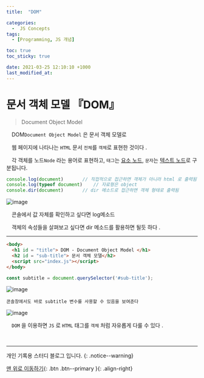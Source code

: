 ```yaml
---
title:  "DOM" 

categories:
  -  JS Concepts
tags:
  - [Programming, JS 개념]

toc: true
toc_sticky: true

date: 2021-03-25 12:10:10 +1000
last_modified_at: 
---
```


# 문서 객체 모델 『DOM』

> Document Object Model

　DOM`Document Object Model` 은 문서 객체 모델로 

　웹 페이지에 나타나는 `HTML` 문서 `전체`를 `객체`로 표현한 것이다 .

　각 객체를 노드`Node` 라는 용어로 표현하고, `태그`는 <u>요소 노드</u>, `문자`는 <u>텍스트 노드</u>로 구분됩니다.

```js
console.log(document)		// 직접적으로 접근하면 객체가 아니라 html 로 출력됨
console.log(typeof document) 	// 자료형은 object
console.dir(document)		// dir 메소드로 접근하면 객체 형태로 출력됨
```
![image](https://user-images.githubusercontent.com/50429028/112409132-463f6700-8d5c-11eb-89fb-f682dd7a90c1.png)

　콘솔에서 값 자체를 확인하고 싶다면 log메소드 

　객체의 속성들을 살펴보고 싶다면 dir 메소드를 활용하면 될듯 하다 .

***

```html
<body>
  <h1 id = "title"> DOM - Document Object Model </h1>
  <h2 id = "sub-title"> 문서 객체 모델</h2>
  <script src="index.js"></script>
</body>
```

```js
const subtitle = document.querySelector('#sub-title');
```

![image](https://user-images.githubusercontent.com/50429028/112410524-a6370d00-8d5e-11eb-8d4a-27bd7de1489b.png)

```
콘솔창에서도 바로 subtitle 변수를 사용할 수 있음을 보여준다
```

![image](https://user-images.githubusercontent.com/50429028/112410670-ebf3d580-8d5e-11eb-9ada-3ead94af7fca.png)

　`DOM` 을 이용하면 `JS` 로 `HTML` 태그를 `객체` 처럼 자유롭게 다룰 수 있다 .

<br>

***

개인 기록용 스터디 블로그 입니다.
{: .notice--warning}

[맨 위로 이동하기](#){: .btn .btn--primary }{: .align-right}